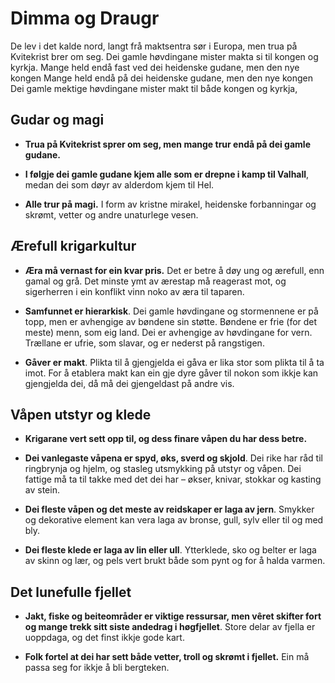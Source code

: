 # Dimma og Draugr

De lev i det kalde nord, langt frå maktsentra sør i Europa, men trua på Kvitekrist brer om seg. Dei gamle høvdingane mister makta si til kongen og kyrkja. Mange held endå fast ved dei heidenske gudane, men den nye kongen Mange held endå på dei heidenske gudane, men den nye kongen   Dei gamle mektige høvdingane mister makt til både kongen og kyrkja, 




## Gudar og magi

* __Trua på Kvitekrist sprer om seg, men mange trur endå på dei gamle gudane.__

* __I følgje dei gamle gudane kjem alle som er drepne i kamp til Valhall__, medan dei som døyr av alderdom kjem til Hel.

* __Alle trur på magi.__ I form av kristne mirakel, heidenske forbanningar og skrømt, vetter og andre unaturlege vesen.

## Ærefull krigarkultur

* __Æra må vernast for ein kvar pris.__ Det er betre å døy ung og ærefull, enn gamal og grå. Det minste ymt av ærestap må reagerast mot, og sigerherren i ein konflikt vinn noko av æra til taparen.

* __Samfunnet er hierarkisk__. Dei gamle høvdingane og stormennene er på topp, men er avhengige av bøndene sin støtte. Bøndene er frie (for det meste) menn, som eig land. Dei er avhengige av høvdingane for vern. Trællane er ufrie, som slavar, og er nederst på rangstigen.

* __Gåver er makt__. Plikta til å gjengjelda ei gåva er lika stor som plikta til å ta imot. For å etablera makt kan ein gje dyre gåver til nokon som ikkje kan gjengjelda dei, då må dei gjengeldast på andre vis.

## Våpen utstyr og klede  

* __Krigarane vert sett opp til, og dess finare våpen du har dess betre.__ 

* __Dei vanlegaste våpena er spyd, øks, sverd og skjold__. Dei rike har råd til ringbrynja og hjelm, og stasleg utsmykking på utstyr og våpen. Dei fattige må ta til takke med det dei har – økser, knivar, stokkar og kasting av stein.

* __Dei fleste våpen og det meste av reidskaper er laga av jern__. Smykker og dekorative element kan vera laga av bronse, gull, sylv eller til og med bly.

* __Dei fleste klede er laga av lin eller ull__. Ytterklede, sko og belter er laga av skinn og lær, og pels vert brukt både som pynt og for å halda varmen. 

## Det lunefulle fjellet

* __Jakt, fiske og beiteområder er viktige ressursar, men vêret skifter fort og mange trekk sitt siste andedrag i høgfjellet__. Store delar av fjella er uoppdaga, og det finst ikkje gode kart.

* __Folk fortel at dei har sett både vetter, troll og skrømt i fjellet.__ Ein må passa seg for ikkje å bli bergteken.
